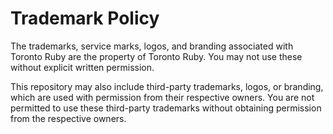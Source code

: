 # Trademark Policy

The trademarks, service marks, logos, and branding associated with Toronto Ruby are the property of Toronto Ruby. You may not use these without explicit written permission.

This repository may also include third-party trademarks, logos, or branding, which are used with permission from their respective owners. You are not permitted to use these third-party trademarks without obtaining permission from the respective owners.
